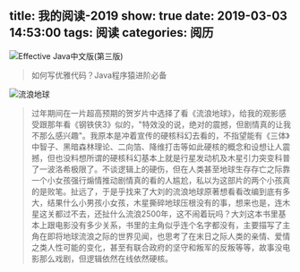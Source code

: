 title: 我的阅读-2019
show: true
date: 2019-03-03 14:53:00
tags: 阅读
categories: 阅历
---
![Effective Java中文版(第三版)](//img3.doubanio.com/lpic/s29957881.jpg)
> 如何写优雅代码？Java程序猿进阶必备

![流浪地球](//img3.doubanio.com/lpic/s5961934.jpg)
> 过年期间在一片超高预期的贺岁片中选择了看《流浪地球》，给我的观影感受跟那年看《钢铁侠3》似的，"特效没的说，绝对的震撼，但剧情真的让我不那么感兴趣"。我原本是冲着宣传的硬核科幻去看的，不指望能有《三体》中智子、黑暗森林理论、二向箔、降维打击等如此硬核的概念和设想让人震撼，但也没料想所谓的硬核科幻基本上就是行星发动机及木星引力突变科普了一波洛希极限了。不谈逻辑上的硬伤，但在人类甚至地球生存存亡之际靠一个小女孩强行煽情推动剧情真的看的人尴尬，私以为这部片的两个小孩真的是败笔。扯远了，于是乎找来了大刘的流浪地球原著想看看改编到底有多大，结果什么小男孩小女孩，木星撕碎地球压根没有的事，想来也是，连木星这关都过不去，还扯什么流浪2500年，这不闹着玩吗？大刘这本书里基本上跟电影没有多少关系，书里的主角似乎连个名字都没有，主要描写了主角在即将地球流浪之际的世界见闻，也思考了在末日之际人类的亲情、爱情之类人性可能的变化，甚至有联合政府的坚守和叛军的反叛等等，故事没电影那么戏剧，但逻辑依然在线依然硬核。
